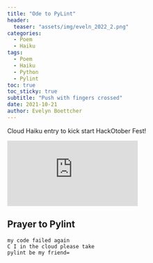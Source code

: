 ```yaml
---
title: "Ode to PyLint"
header:
  teaser: "assets/img/eveln_2022_2.png"
categories:
  - Poem
  - Haiku
tags:
  - Poem
  - Haiku 
  - Python
  - Pylint 
toc: true
toc_sticky: true
subtitle: "Push with fingers crossed"
date: 2021-10-21 
author: Evelyn Boettcher
---
```


Cloud Haiku entry to kick start HackOtober Fest!

![Cloud Haiku](https://github.com/do-community/cloud_haiku/blob/main/_haikus/pylint.md)

## Prayer to Pylint 

~~~text
my code failed again
C I in the cloud please take
pylint be my friend=
~~~
